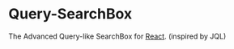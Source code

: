 # Query-SearchBox  
The Advanced Query-like SearchBox for [React](https://reactjs.org). (inspired by JQL)